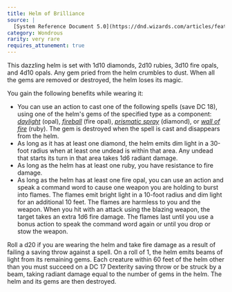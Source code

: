 ```yaml
---
title: Helm of Brilliance
source: |
  [System Reference Document 5.0](https://dnd.wizards.com/articles/features/systems-reference-document-srd)
category: Wondrous
rarity: very rare
requires_attunement: true
---
```


This dazzling helm is set with 1d10 diamonds, 2d10 rubies, 3d10 fire opals, and 4d10 opals. Any gem pried from the helm crumbles to dust. When all the gems are removed or destroyed, the helm loses its magic.

You gain the following benefits while wearing it:

- You can use an action to cast one of the following spells (save DC 18), using one of the helm's gems of the specified type as a component: [*daylight*](/spells/daylight/) (opal), [*fireball*](/spells/fireball/) (fire opal), [*prismatic spray*](/spells/prismatic-spray/) (diamond), or [*wall of fire*](/spells/wall-of-fire/) (ruby). The gem is destroyed when the spell is cast and disappears from the helm.
- As long as it has at least one diamond, the helm emits dim light in a 30-foot radius when at least one undead is within that area. Any undead that starts its turn in that area takes 1d6 radiant damage.
- As long as the helm has at least one ruby, you have resistance to fire damage.
- As long as the helm has at least one fire opal, you can use an action and speak a command word to cause one weapon you are holding to burst into flames. The flames emit bright light in a 10-foot radius and dim light for an additional 10 feet. The flames are harmless to you and the weapon. When you hit with an attack using the blazing weapon, the target takes an extra 1d6 fire damage. The flames last until you use a bonus action to speak the command word again or until you drop or stow the weapon.

Roll a d20 if you are wearing the helm and take fire damage as a result of failing a saving throw against a spell. On a roll of 1, the helm emits beams of light from its remaining gems. Each creature within 60 feet of the helm other than you must succeed on a DC 17 Dexterity saving throw or be struck by a beam, taking radiant damage equal to the number of gems in the helm. The helm and its gems are then destroyed.
